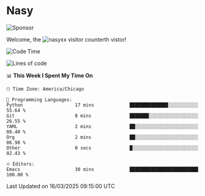 # Nasy

<!--
<p align="center">
<img height="200" src="https://github-readme-stats.vercel.app/api?username=nasyxx&count_private=true&show_icons=true&theme=dracula&include_all_commits=true"/>
<img height="200" src="https://github-readme-stats.vercel.app/api/top-langs/?username=nasyxx&theme=dracula&hide=html,jupyter+notebook&count_private=true&show_icons=true"/>
</p>

  
----------------
-->

![Sponsor](https://img.shields.io/static/v1.svg?label=Sponsor&message=%E2%9D%A4&logo=GitHub&style=flat&color=pink)
 
Welcome, the ![nasyxx visitor counter](https://count.getloli.com/get/@nasyxx?theme=rule34)th vistor!
 
<!--START_SECTION:waka-->
![Code Time](http://img.shields.io/badge/Code%20Time-4%2C739%20hrs%2038%20mins-blue)

![Lines of code](https://img.shields.io/badge/From%20Hello%20World%20I%27ve%20Written-6.3%20million%20lines%20of%20code-blue)

📊 **This Week I Spent My Time On** 

```text
🕑︎ Time Zone: America/Chicago

💬 Programming Languages: 
Python                   17 mins             ██████████████░░░░░░░░░░░   55.64 % 
Git                      8 mins              ███████░░░░░░░░░░░░░░░░░░   26.55 % 
YAML                     2 mins              ██░░░░░░░░░░░░░░░░░░░░░░░   08.40 % 
Org                      2 mins              ██░░░░░░░░░░░░░░░░░░░░░░░   06.98 % 
Other                    0 secs              █░░░░░░░░░░░░░░░░░░░░░░░░   02.43 % 

🔥 Editors: 
Emacs                    30 mins             █████████████████████████   100.00 % 
```


 Last Updated on 16/03/2025 09:15:00 UTC
<!--END_SECTION:waka-->

<!-- ![visitors](https://visitor-badge.laobi.icu/badge?page_id=nasyxx.nasyxx) -->
